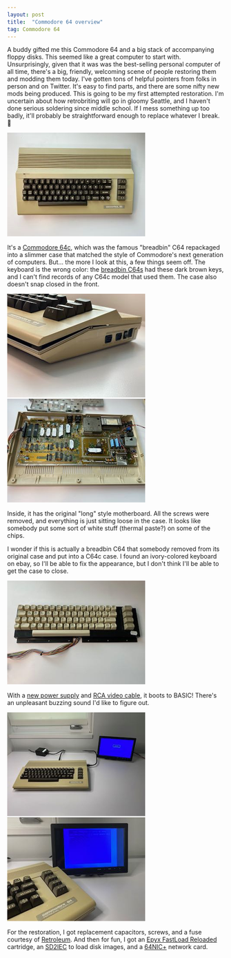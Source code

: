 ```yaml
---
layout: post
title:  "Commodore 64 overview"
tag: Commodore 64
---
```


A buddy gifted me this Commodore 64 and a big stack of accompanying floppy disks. This seemed like a great computer to start with. Unsurprisingly, given that it was was the best-selling personal computer of all time, there's a big, friendly, welcoming scene of people restoring them and modding them today. I've gotten tons of helpful pointers from folks in person and on Twitter. It's easy to find parts, and there are some nifty new mods being produced. This is going to be my first attempted restoration. I'm uncertain about how retrobriting will go in gloomy Seattle, and I haven't done serious soldering since middle school. If I mess something up too badly, it'll probably be straightforward enough to replace whatever I break. 🤞

![Commodore 64c top view](/assets/images/c64/IMG_7704.jpeg) 

It's a [Commodore 64c](https://www.old-computers.com/museum/computer.asp?st=1&c=998), which was the famous "breadbin" C64 repackaged into a slimmer case that matched the style of Commodore's next generation of computers. But... the more I look at this, a few things seem off. The keyboard is the wrong color: the [breadbin C64s](https://www.old-computers.com/museum/computer.asp?c=98) had these dark brown keys, and I can't find records of any C64c model that used them. The case also doesn't snap closed in the front.  

![Commodore 64c side view](/assets/images/c64/IMG_7705.jpeg) ![Commodore 64c interior view](/assets/images/c64/IMG_7706.jpeg)

Inside, it has the original "long" style motherboard. All the screws were removed, and everything is just sitting loose in the case. It looks like somebody put some sort of white stuff (thermal paste?) on some of the chips. 

I wonder if this is actually a breadbin C64 that somebody removed from its original case and put into a C64c case. I found an ivory-colored keyboard on ebay, so I'll be able to fix the appearance, but I don't think I'll be able to get the case to close.

 ![Replacement keyboard with ivory-colored keys](/assets/images/c64/IMG_7707.jpeg)

 With a [new power supply](https://www.keelog.com/power-supply/) and [RCA video cable](https://the-neo-retro.com/shop/ols/products/commodore-64128-6-foot-8-pin-to-rca-chromaluma-connection), it boots to BASIC! There's an unpleasant buzzing sound I'd like to figure out.

  ![C64 and screen, powered off](/assets/images/c64/IMG_7708.jpeg)  ![Replacement keyboard with ivory-colored keys](/assets/images/c64/IMG_7709.jpeg)

  For the restoration, I got replacement capacitors, screws, and a fuse courtesy of [Retroleum](https://retroleum.co.uk/). And then for fun, I got an [Epyx FastLoad Reloaded](https://www.thefuturewas8bit.com/shop/commodore/eflr.html) cartridge, an [SD2IEC](https://hackaday.io/project/171759-c64-sd2iec-lp) to load disk images, and a [64NIC+](https://www.go4retro.com/products/64nic/) network card.